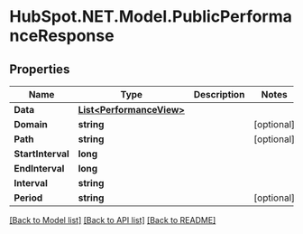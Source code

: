 # HubSpot.NET.Model.PublicPerformanceResponse

## Properties

Name | Type | Description | Notes
------------ | ------------- | ------------- | -------------
**Data** | [**List&lt;PerformanceView&gt;**](PerformanceView.md) |  | 
**Domain** | **string** |  | [optional] 
**Path** | **string** |  | [optional] 
**StartInterval** | **long** |  | 
**EndInterval** | **long** |  | 
**Interval** | **string** |  | 
**Period** | **string** |  | [optional] 

[[Back to Model list]](../README.md#documentation-for-models) [[Back to API list]](../README.md#documentation-for-api-endpoints) [[Back to README]](../README.md)


